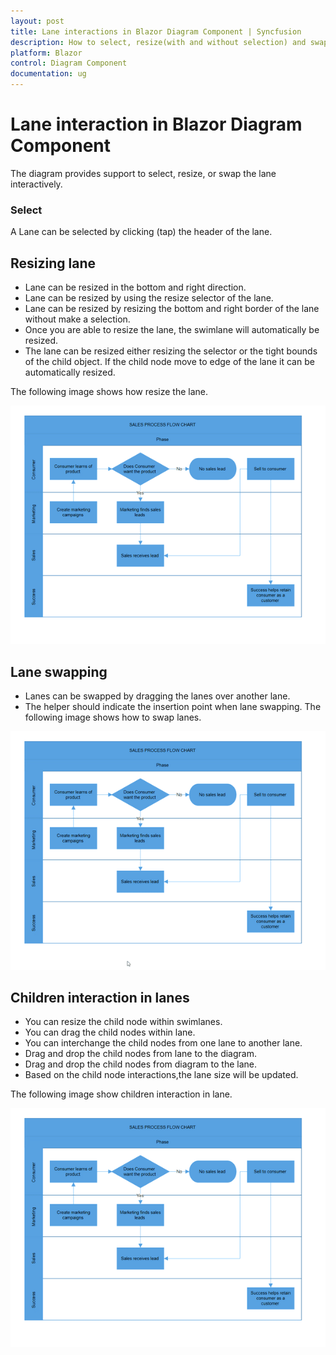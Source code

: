```yaml
---
layout: post
title: Lane interactions in Blazor Diagram Component | Syncfusion
description: How to select, resize(with and without selection) and swap the lane and how to add the child element into lane?
platform: Blazor
control: Diagram Component
documentation: ug
---
```


# Lane interaction in Blazor Diagram Component

The diagram provides support to select, resize, or swap the lane interactively. 

### Select

A Lane can be selected by clicking (tap) the header of the lane.

## Resizing lane

* Lane can be resized in the bottom and right direction.
* Lane can be resized by using the resize selector of the lane.
* Lane can be resized by resizing the bottom and right border of the lane without make a selection.
* Once you are able to resize the lane, the swimlane will automatically be resized.
* The lane can be resized either resizing the selector or the tight bounds of the child object. If the child node move to edge of the lane it can be automatically resized.

The following image shows how resize the lane.

![Lane Resizing](../Swimlane-images/Lane_Resize.gif)

## Lane swapping

* Lanes can be swapped by dragging the lanes over another lane.
* The helper should indicate the insertion point when lane swapping. 
The following image shows how to swap lanes.

![Lane Swapping](../Swimlane-images/Lane_Swapping.gif)

## Children interaction in lanes

* You can resize the child node within swimlanes.
* You can drag the child nodes within lane.
* You can interchange the child nodes from one lane to another lane.
* Drag and drop the child nodes from lane to the diagram.
* Drag and drop the child nodes from diagram to the lane.
* Based on the child node interactions,the lane size will be updated.

The following image show children interaction in lane.

![Lane Children Interaction](../Swimlane-images/Child_Interaction.gif)
